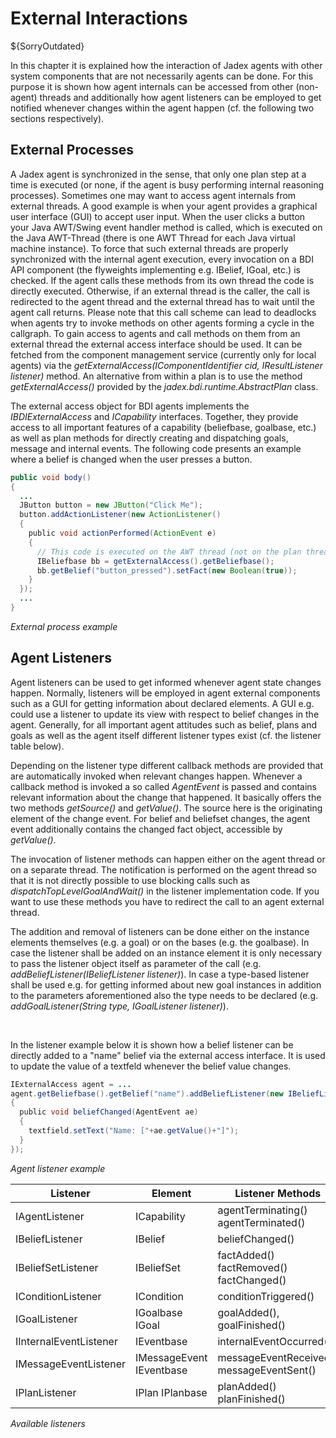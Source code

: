 # External Interactions

${SorryOutdated}

In this chapter it is explained how the interaction of Jadex agents with other system components that are not necessarily agents can be done. For this purpose it is shown how agent internals can be accessed from other (non-agent) threads and additionally how agent listeners can be employed to get notified whenever changes within the agent happen (cf. the following two sections respectively).

## External Processes

A Jadex agent is synchronized in the sense, that only one plan step at a time is executed (or none, if the agent is busy performing internal reasoning processes). Sometimes one may want to access agent internals from external threads. A good example is when your agent provides a graphical user interface (GUI) to accept user input. When the user clicks a button your Java AWT/Swing event handler method is called, which is executed on the Java AWT-Thread (there is one AWT Thread for each Java virtual machine instance). To force that such external threads are properly synchronized with the internal agent execution, every invocation on a BDI API component (the flyweights implementing e.g. IBelief, IGoal, etc.) is checked. If the agent calls these methods from its own thread the code is directly executed. Otherwise, if an external thread is the caller, the call is redirected to the agent thread and the external thread has to wait until the agent call returns. Please note that this call scheme can lead to deadlocks when agents try to invoke methods on other agents forming a cycle in the callgraph. To gain access to agents and call methods on them from an external thread the external access interface should be used. It can be fetched from the component management service (currently only for local agents) via the *getExternalAccess(IComponentIdentifier cid, IResultListener listener)* method. An alternative from within a plan is to use the method *getExternalAccess()* provided by the *jadex.bdi.runtime.AbstractPlan* class.

The external access object for BDI agents implements the *IBDIExternalAccess* and *ICapability* interfaces. Together, they provide access to all important features of a capability (beliefbase, goalbase, etc.) as well as plan methods for directly creating and dispatching goals, message and internal events. The following code presents an example where a belief is changed when the user presses a button.
  
```java
public void body()
{
  ...
  JButton button = new JButton("Click Me");
  button.addActionListener(new ActionListener()
  {
    public void actionPerformed(ActionEvent e)
    {
      // This code is executed on the AWT thread (not on the plan thread!)
      IBeliefbase bb = getExternalAccess().getBeliefbase();
      bb.getBelief("button_pressed").setFact(new Boolean(true));
    }
  });
  ...
}
```
*External process example*


## Agent Listeners

Agent listeners can be used to get informed whenever agent state changes happen. Normally, listeners will be employed in agent external components such as a GUI for getting information about declared elements. A GUI e.g. could use a listener to update its view with respect to belief changes in the agent. Generally, for all important agent attitudes such as belief, plans and goals as well as the agent itself different listener types exist (cf. the listener table below).


Depending on the listener type different callback methods are provided that are automatically invoked when relevant changes happen. Whenever a callback method is invoked a so called *AgentEvent* is passed and contains relevant information about the change that happened. It basically offers the two methods *getSource()* and *getValue()*. The source here is the originating element of the change event. For belief and beliefset changes, the agent event additionally contains the changed fact object, accessible by *getValue()*.

The invocation of listener methods can happen either on the agent thread or on a separate thread. The notification is performed on the agent thread so that it is not directly possible to use blocking calls such as *dispatchTopLevelGoalAndWait()* in the listener implementation code. If you want to use these methods you have to redirect the call to an agent external thread.


The addition and removal of listeners can be done either on the instance elements themselves (e.g. a goal) or on the bases (e.g. the goalbase). In case the listener shall be added on an instance element it is only necessary to pass the listener object itself as parameter of the call (e.g. *addBeliefListener(IBeliefListener listener)*). In case a type-based listener shall be used e.g. for getting informed about new goal instances in addition to the parameters aforementioned also the type needs to be declared (e.g. *addGoalListener(String type, IGoalListener listener)*).

  

In the listener example below it is shown how a belief listener can be directly added to a "name" belief via the external access interface. It is used to update the value of a textfeld whenever the belief value changes.
  

```java
IExternalAccess agent = ...
agent.getBeliefbase().getBelief("name").addBeliefListener(new IBeliefListener()
{
  public void beliefChanged(AgentEvent ae)
  {
    textfield.setText("Name: ["+ae.getValue()+"]");
  }
});
```
*Agent listener example*
    

| Listener               | Element                  | Listener Methods                          |
|------------------------|--------------------------|-------------------------------------------|
| IAgentListener         | ICapability              | agentTerminating() agentTerminated()      |
| IBeliefListener        | IBelief                  | beliefChanged()                           |
| IBeliefSetListener     | IBeliefSet               | factAdded() factRemoved() factChanged()   |
| IConditionListener     | ICondition               | conditionTriggered()                      |
| IGoalListener          | IGoalbase IGoal          | goalAdded(), goalFinished()               |
| IInternalEventListener | IEventbase               | internalEventOccurred()                   |
| IMessageEventListener  | IMessageEvent IEventbase | messageEventReceived() messageEventSent() |
| IPlanListener          | IPlan IPlanbase          | planAdded() planFinished()                |

*Available listeners*
     
